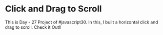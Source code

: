 # Click and Drag to Scroll
 This is Day - 27 Project of #javascript30. In this, I built a horizontal click and drag to scroll. Check it Out!!
